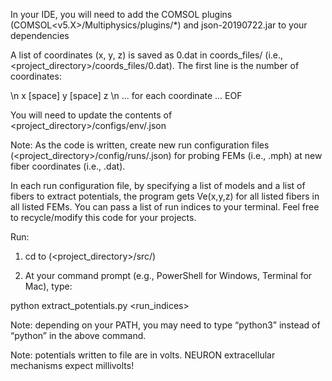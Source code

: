 In your IDE, you will need to add the COMSOL plugins (COMSOL<v5.X>/Multiphysics/plugins/*) and json-20190722.jar to your dependencies

A list of coordinates (x, y, z) is saved as 0.dat in coords_files/ (i.e., <project_directory>/coords_files/0.dat). The first line is the number of coordinates:


<integer length of xyz-coords> \n
x [space] y [space] z \n
... for each coordinate ...
EOF

You will need to update the contents of <project_directory>/configs/env/<your OS>.json


Note: As the code is written, create new run configuration files (<project_directory>/config/runs/<run index>.json) for probing FEMs (i.e., <FEM index>.mph) at new fiber coordinates (i.e., <fiber index>.dat). 

In each run configuration file, by specifying a list of models and a list of fibers to extract potentials, the program gets Ve(x,y,z) for all listed fibers in all listed FEMs. You can pass a list of run indices to your terminal. Feel free to recycle/modify this code for your projects.

Run:

1. cd to (<project_directory>/src/)

2. At your command prompt (e.g., PowerShell for Windows, Terminal for Mac), type:

python extract_potentials.py <run_indices>

Note: depending on your PATH, you may need to type “python3” instead of “python” in the above command.

Note: potentials written to file are in volts. NEURON extracellular mechanisms expect millivolts!
